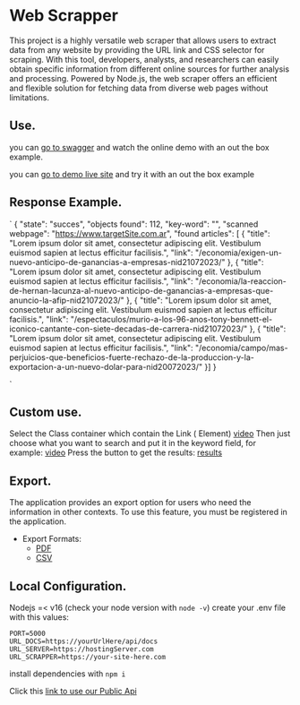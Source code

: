 # Web Scrapper

This project is a highly versatile web scraper that allows users to extract data from any website by providing the URL link and CSS selector for scraping. With this tool, developers, analysts, and researchers can easily obtain specific information from different online sources for further analysis and processing. Powered by Node.js, the web scraper offers an efficient and flexible solution for fetching data from diverse web pages without limitations.

## Use.

you can [go to swagger](https://scraper-5ask.onrender.com/api/docs) and watch the online demo with an out the box example.

you can [go to demo live site](https://scraper-5ask.onrender.com/public/html.html) and try it with an out the box example

## Response Example.

`
{
"state": "succes",
"objects found": 112,
"key-word": "",
"scanned webpage": "https://www.targetSite.com.ar",
"found articles": [
{
"title": "Lorem ipsum dolor sit amet, consectetur adipiscing elit. Vestibulum euismod sapien at lectus efficitur facilisis.",
"link": "/economia/exigen-un-nuevo-anticipo-de-ganancias-a-empresas-nid21072023/"
},
{
"title": "Lorem ipsum dolor sit amet, consectetur adipiscing elit. Vestibulum euismod sapien at lectus efficitur facilisis.",
"link": "/economia/la-reaccion-de-hernan-lacunza-al-nuevo-anticipo-de-ganancias-a-empresas-que-anuncio-la-afip-nid21072023/"
},
{
"title": "Lorem ipsum dolor sit amet, consectetur adipiscing elit. Vestibulum euismod sapien at lectus efficitur facilisis.",
"link": "/espectaculos/murio-a-los-96-anos-tony-bennett-el-iconico-cantante-con-siete-decadas-de-carrera-nid21072023/"
},
{
"title": "Lorem ipsum dolor sit amet, consectetur adipiscing elit. Vestibulum euismod sapien at lectus efficitur facilisis.",
"link": "/economia/campo/mas-perjuicios-que-beneficios-fuerte-rechazo-de-la-produccion-y-la-exportacion-a-un-nuevo-dolar-para-nid20072023/"
}]
}

`

## Custom use.

Select the Class container which contain the Link (<a> Element)
[video](video)
Then just choose what you want to search and put it in the keyword field, for example:
[video](video)
Press the button to get the results:
[results](video)

## Export.

The application provides an export option for users who need the information in other contexts. To use this feature, you must be registered in the application.

- Export Formats:
  - [PDF](link)
  - [CSV](Link)

## Local Configuration.

Nodejs =< v16 (check your node version with `node -v`)
create your .env file with this values:

```
PORT=5000
URL_DOCS=https://yourUrlHere/api/docs
URL_SERVER=https://hostingServer.com
URL_SCRAPPER=https://your-site-here.com
```

install dependencies with `npm i`

Click this [link to use our Public Api](https://scraper-5ask.onrender.com/api/scrappe)
